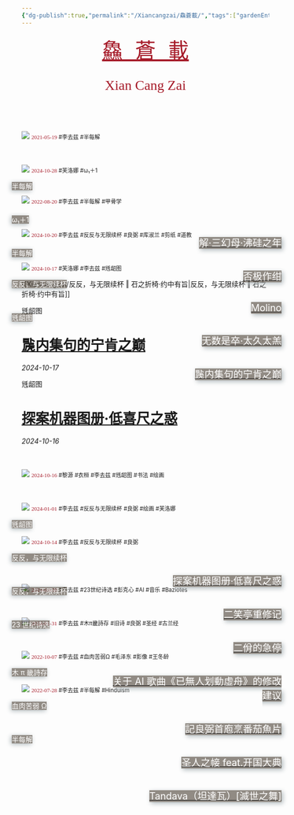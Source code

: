 ```yaml
---
{"dg-publish":true,"permalink":"/Xiancangzai/鱻蒼載/","tags":["gardenEntry"],"created":"2024-04-12T11:51:59.013+08:00"}
---
```



<pre style="text-align:center;"><a href="https://www.xiancangzai.com/" style="font-size:3em; color:#a61b29;">鱻 蒼 載</a></pre>

<pre style="font-size:2em; font-family:'Antro Vectra'; text-align:center; color:#a61b29;">Xian Cang Zai</pre>

<div>
<span style="position:relative; z-index:2; top:150px;">
	<small style="color:white;font-size:1em;margin-left:-20px;background-color:rgba(74, 64, 53, 0.6);box-shadow: -2px 2px 10px rgba(178, 187, 190);">半每解</small></span>
<div style="position:relative; z-index:2; top:240px; margin-left:180px; margin-right:-25px; text-align:right;">
	<a href="https://www.xiancangzai.com/Xiancangzai/%E5%8D%8A%E6%AF%8F%E8%A7%A3%20%E2%80%96%20%E8%A7%A3%C2%B7%E4%B8%89%E5%B9%BB%E6%AF%8D%C2%B7%E6%B2%B8%E7%A1%85%E4%B9%8B%E5%B9%B4/">
		<small style="color:white; background-color:rgba(74, 64, 53, 0.6); font-size:1.4em; text-align: justify; box-shadow: 3px 3px 10px rgba(178, 187, 190);">解·三幻母·沸硅之年</small></a></div>
<img src="https://i.pinimg.com/736x/e1/db/88/e1db88bfb59d8ef4384efcb451d0fd00.jpg" class="cropped1">
<span style="position:relative; top:0px; font-size:0.8em;"><span style="font-family:'AntroVectra';color:#a61b29;">2021-05-19</span> #李去兹 #半每解 </span>
</div>

<div>
<span style="position:relative; z-index:2; top:150px;">
	<small style="color:white;font-size:1em;margin-left:-20px;background-color:rgba(74, 64, 53, 0.6);box-shadow: -2px 2px 10px rgba(178, 187, 190);">ω₁＋1</small></span>
<div style="position:relative; z-index:2; top:240px; margin-left:180px; margin-right:-25px; text-align:right;">
	<a href="https://www.xiancangzai.com/Xiancangzai/%CF%89%E2%82%81%EF%BC%8B1%20%E2%80%96%20%E5%90%A6%E6%9E%81%E4%BD%9C%E7%BB%80/">
		<small style="color:white; background-color:rgba(74, 64, 53, 0.6); font-size:1.4em; text-align: justify; box-shadow: 3px 3px 10px rgba(178, 187, 190);">否极作绀</small></a></div>
<img src="https://www.xiancangzai.com/img/user/%E9%99%84%E4%BB%B6/%E9%99%84%E4%BB%B62024/%CF%89%E2%82%81%EF%BC%8B1%20%E2%80%96%20%E5%90%A6%E6%9E%81%E4%BD%9C%E7%BB%80-1.jpg" class="cropped1">
<span style="position:relative; top:0px; font-size:0.8em;"><span style="font-family:'AntroVectra';color:#a61b29;">2024-10-28</span> #芙洛娜 #ω₁＋1 </span>
</div>

<div>
<span style="position:relative; z-index:2; top:150px;">
	<small style="color:white;font-size:1em;margin-left:-20px;background-color:rgba(74, 64, 53, 0.6);box-shadow: -2px 2px 10px rgba(178, 187, 190);">半每解</small></span>
<div style="position:relative; z-index:2; top:240px; margin-left:180px; margin-right:-25px; text-align:right;">
	<a href="https://www.xiancangzai.com/Xiancangzai/%E5%8D%8A%E6%AF%8F%E8%A7%A3%20%E2%80%96%20Molino/">
		<small style="color:white; background-color:rgba(74, 64, 53, 0.6); font-size:1.4em; text-align: justify; box-shadow: 3px 3px 10px rgba(178, 187, 190);">Molino</small></a></div>
<img src="https://blogger.googleusercontent.com/img/b/R29vZ2xl/AVvXsEhnhlGidWdf1zBwUW7VQlSyKCZwzxP6k3nBSXpc3diZHakh1_hoh_3LK4p4ScRVfXZ9LDS3xndlUGLrykb_Xv8LdcOeiU_Na4DV4qi40C45fi5uUGkHeQbkWr8CgJQQyBngC5fi/s1600/3654414518_eb16be3333_b.jpg" class="cropped1">
<span style="position:relative; top:0px; font-size:0.8em;"><span style="font-family:'AntroVectra';color:#a61b29;">2022-08-20</span> #李去兹 #半每解 #甲骨学 </span>
</div>

<div>
<span style="position:relative; z-index:2; top:150px;">
	<small style="color:white;font-size:1em;margin-left:-20px;background-color:rgba(74, 64, 53, 0.6);box-shadow: -2px 2px 10px rgba(178, 187, 190);">反反，与无限续杯</small></span>
<div style="position:relative; z-index:2; top:240px; margin-left:180px; margin-right:-25px; text-align:right;">
	<a href="https://www.xiancangzai.com/Xiancangzai/%E5%8F%8D%E5%8F%8D%EF%BC%8C%E4%B8%8E%E6%97%A0%E9%99%90%E7%BB%AD%E6%9D%AF%20%E2%80%96%20%E6%97%A0%E6%95%B0%E6%98%AF%E5%8D%92%C2%B7%E5%A4%AA%E4%B9%85%E5%A4%AA%E7%BE%94/">
		<small style="color:white; background-color:rgba(74, 64, 53, 0.6); font-size:1.4em; text-align: justify; box-shadow: 3px 3px 10px rgba(178, 187, 190);">无数是卒·太久太羔</small></a></div>
<img src="https://www.xiancangzai.com/img/user/%E9%99%84%E4%BB%B6/%E9%99%84%E4%BB%B62024/%E5%8F%8D%E5%8F%8D%EF%BC%8C%E4%B8%8E%E6%97%A0%E9%99%90%E7%BB%AD%E6%9D%AF%20%E2%80%96%20%E4%BA%8C%E4%BD%BE%E7%9A%84%E6%80%A5%E5%81%9C.png" class="cropped1">
<span style="position:relative; top:0px; font-size:0.8em;"><span style="font-family:'AntroVectra';color:#a61b29;">2024-10-20</span> #李去兹 #反反与无限续杯 #良弼 #库淑兰 #剪纸 #道教</span>
</div>

<div>
<span style="position:relative; z-index:2; top:150px;">
	<small style="color:white;font-size:1em;margin-left:-20px;background-color:rgba(74, 64, 53, 0.6);box-shadow: -2px 2px 10px rgba(178, 187, 190);">毤龆图</small></span>
<div style="position:relative; z-index:2; top:240px; margin-left:180px; margin-right:-25px; text-align:right;">
	<a href="https://www.xiancangzai.com/Xiancangzai/%E6%AF%A4%E9%BE%86%E5%9B%BE%20%E2%80%96%20%E4%96%99%E5%86%85%E9%9B%86%E5%8F%A5%E7%9A%84%E5%AE%81%E8%82%AF%E4%B9%8B%E5%B7%85/">
		<small style="color:white; background-color:rgba(74, 64, 53, 0.6); font-size:1.4em; text-align: justify; box-shadow: 3px 3px 10px rgba(178, 187, 190);">䖙内集句的宁肯之巅</small></a></div>
<img src="https://www.anne-marie.eu/wp-content/uploads/2020/01/Al-Buraq-Hyderabad-1770-75-wikipedia-1200x859.jpg" class="cropped1">
<span style="position:relative; top:0px; font-size:0.8em;"><span style="font-family:'AntroVectra';color:#a61b29;">2024-10-17</span> #芙洛娜 #李去兹 #毤龆图</span>
</div>

[[Xiancangzai/反反，与无限续杯 ‖ 䂖之折椅·约中有旨\|反反，与无限续杯 ‖ 䂖之折椅·约中有旨]]

<div class="header-media" style="background-image: url('https://www.anne-marie.eu/wp-content/uploads/2020/01/Al-Buraq-Hyderabad-1770-75-wikipedia-1200x859.jpg');">
    <div class="text-content">
        <p>毤龆图</p>
        <h1><a href="https://www.xiancangzai.com/Xiancangzai/%E6%AF%A4%E9%BE%86%E5%9B%BE%20%E2%80%96%20%E4%96%99%E5%86%85%E9%9B%86%E5%8F%A5%E7%9A%84%E5%AE%81%E8%82%AF%E4%B9%8B%E5%B7%85/">䖙内集句的宁肯之巅</a></h1>
        <cite>2024-10-17</cite>
    </div>
</div>

<div class="header-media" style="background-image: url('https://www.xiancangzai.com/img/user/%E9%99%84%E4%BB%B6/%E9%99%84%E4%BB%B62024/%E8%B5%A0%E8%A1%A3%E6%A1%93.jpg');">
    <div class="text-content">
        <p>毤龆图</p>
        <h1><a href="https://www.xiancangzai.com/Xiancangzai/%E6%AF%A4%E9%BE%86%E5%9B%BE%20%E2%80%96%20%E6%8E%A2%E6%A1%88%E6%9C%BA%E5%99%A8%E5%9B%BE%E5%86%8C%C2%B7%E4%BD%8E%E5%96%9C%E5%B0%BA%E4%B9%8B%E6%83%91/">探案机器图册·低喜尺之惑</a></h1>
        <cite>2024-10-16</cite>
    </div>
</div>

<div>
<span style="position:relative; z-index:2; top:150px;">
	<small style="color:white;font-size:1em;margin-left:-20px;background-color:rgba(74, 64, 53, 0.6);box-shadow: -2px 2px 10px rgba(178, 187, 190);">毤龆图</small></span>
<div style="position:relative; z-index:2; top:240px; margin-left:180px; margin-right:-25px; text-align:right;">
	<a href="https://www.xiancangzai.com/Xiancangzai/%E6%AF%A4%E9%BE%86%E5%9B%BE%20%E2%80%96%20%E6%8E%A2%E6%A1%88%E6%9C%BA%E5%99%A8%E5%9B%BE%E5%86%8C%C2%B7%E4%BD%8E%E5%96%9C%E5%B0%BA%E4%B9%8B%E6%83%91/">
		<small style="color:white; background-color:rgba(74, 64, 53, 0.6); font-size:1.4em; text-align: justify; box-shadow: 3px 3px 10px rgba(178, 187, 190);">探案机器图册·低喜尺之惑</small></a></div>
<img src="https://www.xiancangzai.com/img/user/%E9%99%84%E4%BB%B6/%E9%99%84%E4%BB%B62024/%E8%B5%A0%E8%A1%A3%E6%A1%93.jpg" class="cropped1">
<span style="position:relative; top:0px; font-size:0.8em;"><span style="font-family:'AntroVectra';color:#a61b29;">2024-10-16</span> #黎源 #衣桓 #李去兹 #毤龆图 #书法 #绘画</span>
</div>

<div>
<span style="position:relative; z-index:2; top:150px;">
	<small style="color:white;font-size:1em;margin-left:-20px;background-color:rgba(74, 64, 53, 0.6);box-shadow: -2px 2px 10px rgba(178, 187, 190);">反反，与无限续杯</small></span>
<div style="position:relative; z-index:2; top:240px; margin-left:180px; margin-right:-25px; text-align:right;">
	<a href="https://www.xiancangzai.com/Xiancangzai/%E5%8F%8D%E5%8F%8D%EF%BC%8C%E4%B8%8E%E6%97%A0%E9%99%90%E7%BB%AD%E6%9D%AF%20%E2%80%96%20%E4%BA%8C%E7%AC%91%E4%BA%AD%E9%87%8D%E4%BF%AE%E8%AE%B0/">
		<small style="color:white; background-color:rgba(74, 64, 53, 0.6); font-size:1.4em; text-align: justify; box-shadow: 3px 3px 10px rgba(178, 187, 190);">二笑亭重修记</small></a></div>
<img src="https://www.xiancangzai.com/img/user/%E9%99%84%E4%BB%B6/%E9%99%84%E4%BB%B62023/%E4%BA%8C%E7%AC%91%E4%BA%AD%E9%87%8D%E4%BF%AE%E8%AE%B0-3.jpg" class="cropped1">
<span style="position:relative; top:0px; font-size:0.8em;"><span style="font-family:'AntroVectra';color:#a61b29;">2024-01-01</span> #李去兹 #反反与无限续杯 #良弼 #绘画 #芙洛娜 </span>
</div>

<div>
<span style="position:relative; z-index:2; top:150px;">
	<small style="color:white;font-size:1em;margin-left:-20px;background-color:rgba(74, 64, 53, 0.6);box-shadow: -2px 2px 10px rgba(178, 187, 190);">反反，与无限续杯</small></span>
<div style="position:relative; z-index:2; top:240px; margin-left:180px; margin-right:-25px; text-align:right;">
	<a href="https://www.xiancangzai.com/Xiancangzai/%E5%8F%8D%E5%8F%8D%EF%BC%8C%E4%B8%8E%E6%97%A0%E9%99%90%E7%BB%AD%E6%9D%AF%20%E2%80%96%20%E4%BA%8C%E4%BD%BE%E7%9A%84%E6%80%A5%E5%81%9C/">
		<small style="color:white; background-color:rgba(74, 64, 53, 0.6); font-size:1.4em; text-align: justify; box-shadow: 3px 3px 10px rgba(178, 187, 190);">二佾的急停</small></a></div>
<img src="https://www.xiancangzai.com/img/user/%E9%99%84%E4%BB%B6/%E9%99%84%E4%BB%B62024/%E7%BB%86%E9%9B%A8%E6%B3%BD%E9%A6%99.png" class="cropped1">
<span style="position:relative; top:0px; font-size:0.8em;"><span style="font-family:'AntroVectra';color:#a61b29;">2024-10-14</span> #李去兹 #反反与无限续杯 #良弼</span>
</div>

<div>
<span style="position:relative; z-index:2; top:150px;">
	<small style="color:white;font-size:1em;margin-left:-20px;background-color:rgba(74, 64, 53, 0.6);box-shadow: -2px 2px 10px rgba(178, 187, 190);">23 世纪诗选</small></span>
<div style="position:relative; z-index:2; top:240px; margin-left:180px; margin-right:-25px; text-align:right;">
	<a href="https://www.xiancangzai.com/Xiancangzai/23%E4%B8%96%E7%BA%AA%E8%AF%97%E9%80%89%20%E2%80%96%20%E5%85%B3%E4%BA%8EAI%E6%AD%8C%E6%9B%B2%E3%80%8A%E5%B7%B2%E7%84%A1%E4%BA%BA%E5%88%92%E5%8B%95%E8%99%9B%E8%88%9F%E3%80%8B%E7%9A%84%E4%BF%AE%E6%94%B9%E5%BB%BA%E8%AE%AE/">
		<small style="color:white; background-color:rgba(74, 64, 53, 0.6); font-size:1.4em; text-align: justify; box-shadow: 3px 3px 10px rgba(178, 187, 190);">关于 AI 歌曲《已無人划動虛舟》的修改建议</small></a></div>
<img src="https://whitneymedia.org/assets/artwork/1202/56_12_cropped.jpeg" class="cropped1">
<span style="position:relative; top:0px; font-size:0.8em;"><span style="font-family:'AntroVectra';color:#a61b29;">2024-03-30</span> #李去兹 #23世纪诗选 #彭克心 #AI #音乐 #Baziotes</span>
</div>

<div>
<span style="position:relative; z-index:2; top:150px;">
		<small style="color:white;
		            font-size:1em;
		            margin-left:-20px;
		            background-color:rgba(74, 64, 53, 0.6);
		            box-shadow: -2px 2px 10px rgba(178, 187, 190);">
		    木 π 畿詩存
		    </small>
	    </span>
<div style="position:relative; z-index:2; top:240px; margin-left:180px; margin-right:-25px; text-align:right;">
	<a href="https://www.xiancangzai.com/Xiancangzai/%E6%9C%A8%CF%80%E7%95%BF%E8%A9%A9%E5%AD%98%20%E2%80%96%20%E8%A8%98%E8%89%AF%E5%BC%BC%E9%A6%96%E5%BA%96%E7%83%B9%E7%95%AA%E8%8C%84%E9%AD%9A%E7%89%87/">
			<small style="color:white; background-color:rgba(74, 64, 53, 0.6);
			            font-size:1.4em; text-align: justify;
			            box-shadow: 3px 3px 10px rgba(178, 187, 190);">
			    記良弼首庖烹番茄魚片
			    </small>
		</a></div>
	<img src="https://www.artbible.info/images/anoniem_jona_walvis_grt.jpg" class="cropped1">
<span style="position:relative;
             top:0px;
             font-size:0.8em;">
    <span style="font-family:'AntroVectra';color:#a61b29;">2024-01-31</span> #李去兹 #木π畿詩存 #旧诗 #良弼 #圣经 #古兰经
</span>
</div>

<div>
<span style="position:relative; z-index:2; top:150px;">
		<small style="color:white;
		            font-size:1em;
		            margin-left:-20px;
		            background-color:rgba(74, 64, 53, 0.6);
		            box-shadow: -2px 2px 10px rgba(178, 187, 190);">
		    血肉苦弱 Ω
		    </small>
	    </span>
<div style="position:relative; z-index:2; top:240px; margin-left:180px; margin-right:-25px; text-align:right;">
	<a href="https://www.xiancangzai.com/Xiancangzai/%E8%A1%80%E8%82%89%E8%8B%A6%E5%BC%B1%20%CE%A9%20%E2%80%96%20%E5%9C%A3%E4%BA%BA%E4%B9%8B%E5%B8%B9%20feat.%E5%BC%80%E5%9B%BD%E5%A4%A7%E5%85%B8/">
			<small style="color:white; background-color:rgba(74, 64, 53, 0.6);
			            font-size:1.4em; text-align: justify;
			            box-shadow: 3px 3px 10px rgba(178, 187, 190);">
			    圣人之帹 feat.开国大典
			    </small>
		</a></div>
	<img src="https://artlogic-res.cloudinary.com/w_1600,h_1600,c_limit,f_auto,fl_lossy,q_auto/artlogicstorage/inkstudio/images/view/b58671bf09cbb828cddff06ed2ee8e84470c4f58.jpg" class="cropped1">
<span style="position:relative;
             top:0px;
             font-size:0.8em;">
    <span style="font-family:'AntroVectra';color:#a61b29;">2022-10-07</span> #李去兹 #血肉苦弱Ω #毛泽东 #影像 #王冬龄
</span>
</div>

<div>
<span style="position:relative; z-index:2; top:150px;">
	<small style="color:white;font-size:1em;margin-left:-20px;background-color:rgba(74, 64, 53, 0.6);box-shadow: -2px 2px 10px rgba(178, 187, 190);">半每解</small></span>
<div style="position:relative; z-index:2; top:240px; margin-left:180px; margin-right:-25px; text-align:right;">
	<a href="https://www.xiancangzai.com/Xiancangzai/%E5%8D%8A%E6%AF%8F%E8%A7%A3%20%E2%80%96%20Tandava/">
		<small style="color:white; background-color:rgba(74, 64, 53, 0.6); font-size:1.4em; text-align: justify; box-shadow: 3px 3px 10px rgba(178, 187, 190);">Tandava（坦達瓦）[滅世之舞]</small></a></div>
<img src="https://www.xiancangzai.com/img/user/%E9%99%84%E4%BB%B6/%E9%99%84%E4%BB%B62024/Ananda-Tandava%20of%20Siva-Sadanrttamurti.png" class="cropped1">
<span style="position:relative; top:0px; font-size:0.8em;"><span style="font-family:'AntroVectra';color:#a61b29;">2022-07-28</span> #李去兹 #半每解 #Hinduism</span>
</div>
